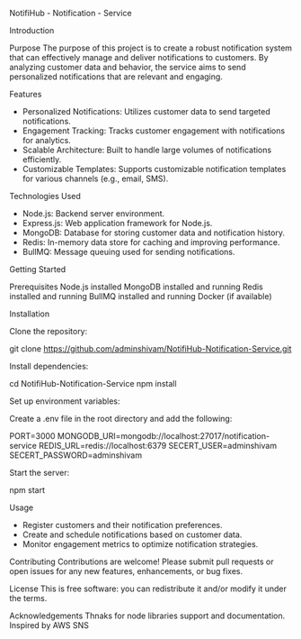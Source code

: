 NotifiHub - Notification - Service

Introduction

Purpose
The purpose of this project is to create a robust notification system that can effectively manage and deliver notifications to customers. By analyzing customer data and behavior, the service aims to send personalized notifications that are relevant and engaging.

Features
* Personalized Notifications: Utilizes customer data to send targeted notifications.
* Engagement Tracking: Tracks customer engagement with notifications for analytics.
* Scalable Architecture: Built to handle large volumes of notifications efficiently.
* Customizable Templates: Supports customizable notification templates for various channels (e.g., email, SMS).

Technologies Used
* Node.js: Backend server environment.
* Express.js: Web application framework for Node.js.
* MongoDB: Database for storing customer data and notification history.
* Redis: In-memory data store for caching and improving performance.
* BullMQ: Message queuing used for sending notifications.

Getting Started

Prerequisites
Node.js installed
MongoDB installed and running
Redis installed and running
BullMQ installed and running
Docker (if available)

Installation

Clone the repository:

git clone https://github.com/adminshivam/NotifiHub-Notification-Service.git

Install dependencies:

cd NotifiHub-Notification-Service
npm install

Set up environment variables:

Create a .env file in the root directory and add the following:

PORT=3000
MONGODB_URI=mongodb://localhost:27017/notification-service
REDIS_URL=redis://localhost:6379
SECERT_USER=adminshivam
SECERT_PASSWORD=adminshivam

Start the server:

npm start

Usage
* Register customers and their notification preferences.
* Create and schedule notifications based on customer data.
* Monitor engagement metrics to optimize notification strategies.

Contributing
Contributions are welcome! Please submit pull requests or open issues for any new features, enhancements, or bug fixes.

License
This is free software: you can redistribute it and/or modify it under the terms.

Acknowledgements
Thnaks for node libraries support and documentation.
Inspired by AWS SNS